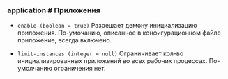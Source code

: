 ### application # Приложения

 - `enable (boolean = true)`
 Разрешает демону инициализацию приложения. По-умочанию, описанное в конфигурационном файле приложение, всегда включено.

 - `limit-instances (integer = null)`
 Ограничивает кол-во инициализированных приложений во всех рабочих процессах. По-умолчанию ограничения нет.